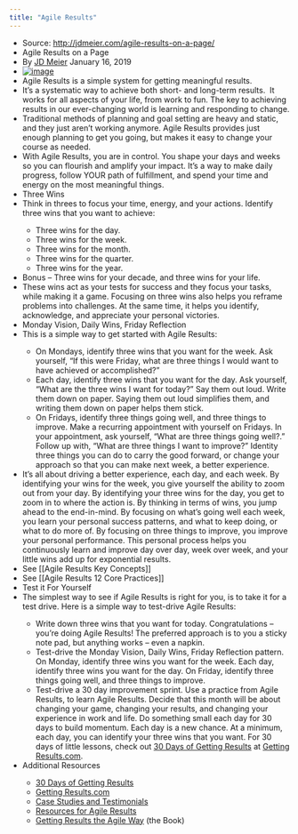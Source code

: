 ```yaml
---
title: "Agile Results"
---
```


- Source: http://jdmeier.com/agile-results-on-a-page/<span id='Z5LW9pW26'/>
- Agile Results on a Page<span id='uZHxnwqHL'/>
- By [JD Meier](http://jdmeier.com/author/jd-meier/) January 16, 2019<span id='OduUaxYd7'/>
- [![image](http://jdmeier.com/wp-content/uploads/2019/01/image_thumb-141.png)](http://jdmeier.com/wp-content/uploads/2019/01/image-193.png)<span id='yVoISpUB_'/>
- Agile Results is a simple system for getting meaningful results.<span id='xncW1meUg'/>
- It’s a systematic way to achieve both short- and long-term results.  It works for all aspects of your life, from work to fun. The key to achieving results in our ever-changing world is learning and responding to change.<span id='CqMmmwjtu'/>
- Traditional methods of planning and goal setting are heavy and static, and they just aren’t working anymore. Agile Results provides just enough planning to get you going, but makes it easy to change your course as needed.<span id='FggtLhN4f'/>
- With Agile Results, you are in control. You shape your days and weeks so you can flourish and amplify your impact. It’s a way to make daily progress, follow YOUR path of fulfillment, and spend your time and energy on the most meaningful things.<span id='zBsrmHYmF'/>
- Three Wins<span id='ijBWAJ4sj'/>
- Think in threes to focus your time, energy, and your actions. Identify three wins that you want to achieve:<span id='WbKP825uj'/>
    - Three wins for the day.<span id='MObZMqGIt'/>
    - Three wins for the week.<span id='rtkzQNw5a'/>
    - Three wins for the month.<span id='qtcXaRE4P'/>
    - Three wins for the quarter.<span id='T0v38CnjD'/>
    - Three wins for the year.<span id='MK8-d8UA6'/>
- Bonus – Three wins for your decade, and three wins for your life.<span id='E253MniJH'/>
- These wins act as your tests for success and they focus your tasks, while making it a game. Focusing on three wins also helps you reframe problems into challenges. At the same time, it helps you identify, acknowledge, and appreciate your personal victories.<span id='AFEESRkLc'/>
- Monday Vision, Daily Wins, Friday Reflection<span id='ASjY2XvX_'/>
- This is a simple way to get started with Agile Results:<span id='9qG8HL7lD'/>
    - On Mondays, identify three wins that you want for the week. Ask yourself, “If this were Friday, what are three things I would want to have achieved or accomplished?”<span id='COwbskNre'/>
    - Each day, identify three wins that you want for the day. Ask yourself, “What are the three wins I want for today?” Say them out loud. Write them down on paper. Saying them out loud simplifies them, and writing them down on paper helps them stick.<span id='NlQrTjVpH'/>
    - On Fridays, identify three things going well, and three things to improve. Make a recurring appointment with yourself on Fridays. In your appointment, ask yourself, “What are three things going well?.” Follow up with, “What are three things I want to improve?” Identity three things you can do to carry the good forward, or change your approach so that you can make next week, a better experience.<span id='9WnV1mHKd'/>
- It’s all about driving a better experience, each day, and each week. By identifying your wins for the week, you give yourself the ability to zoom out from your day. By identifying your three wins for the day, you get to zoom in to where the action is. By thinking in terms of wins, you jump ahead to the end-in-mind. By focusing on what’s going well each week, you learn your personal success patterns, and what to keep doing, or what to do more of. By focusing on three things to improve, you improve your personal performance. This personal process helps you continuously learn and improve day over day, week over week, and your little wins add up for exponential results.<span id='lG5jp_ATK'/>
- See [[Agile Results Key Concepts]]<span id='hO0LMIn7H'/>
- See [[Agile Results 12 Core Practices]]<span id='L8pP2krxf'/>
- Test it For Yourself<span id='5aoJd50CI'/>
- The simplest way to see if Agile Results is right for you, is to take it for a test drive. Here is a simple way to test-drive Agile Results:<span id='xTwDoNebk'/>
    - Write down three wins that you want for today. Congratulations – you’re doing Agile Results! The preferred approach is to you a sticky note pad, but anything works – even a napkin.<span id='BpkRdzxoo'/>
    - Test-drive the Monday Vision, Daily Wins, Friday Reflection pattern. On Monday, identify three wins you want for the week. Each day, identify three wins you want for the day. On Friday, identify three things going well, and three things to improve.<span id='gFC_njWz4'/>
    - Test-drive a 30 day improvement sprint. Use a practice from Agile Results, to learn Agile Results. Decide that this month will be about changing your game, changing your results, and changing your experience in work and life. Do something small each day for 30 days to build momentum. Each day is a new chance. At a minimum, each day, you can identify your three wins that you want. For 30 days of little lessons, check out [30 Days of Getting Results](http://gettingresults.com/30-days-of-getting-results/) at [Getting Results.com](http://gettingresults.com/).<span id='I8md2_7aw'/>
- Additional Resources<span id='FQ-mvZ62J'/>
    - [30 Days of Getting Results](http://gettingresults.com/30-days-of-getting-results/)<span id='s6wJCh-34'/>
    - [Getting Results.com](http://gettingresults.com/)<span id='EFfmSNjE0'/>
    - [Case Studies and Testimonials](http://gettingresults.com/testimonials/)<span id='EMcPHf1SL'/>
    - [Resources for Agile Results](http://gettingresults.com/resources/)<span id='xz1ubuu7C'/>
    - [Getting Results the Agile Way](http://gettingresults.com/) (the Book)<span id='r-_FEompp'/>
